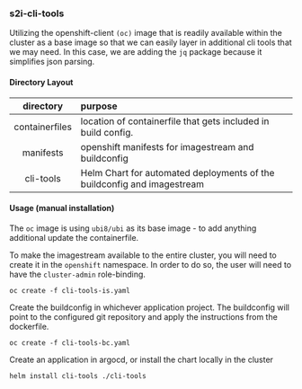 ### s2i-cli-tools

Utilizing the openshift-client `(oc)` image that is readily available within the cluster as a base image so that we can easily layer in additional cli tools that we may need. In this case, we are adding the `jq` package because it simplifies json parsing.

#### Directory Layout
| directory | purpose |
|:---------:|:--------|
|containerfiles| location of containerfile that gets included in build config.|
|manifests| openshift manifests for imagestream and buildconfig|
|cli-tools| Helm Chart for automated deployments of the buildconfig and imagestream|

#### Usage (manual installation)
The `oc` image is using `ubi8/ubi` as its base image - to add anything additional update 
the containerfile. 

To make the imagestream available to the entire cluster, you will need to create it in the `openshift` namespace. In order to do so, the user will need to have the `cluster-admin` role-binding.

`oc create -f cli-tools-is.yaml`

Create the buildconfig in whichever application project. The buildconfig will point to the configured git repository and apply the instructions from the dockerfile. 

`oc create -f cli-tools-bc.yaml`

Create an application in argocd, or install the chart locally in the cluster

`helm install cli-tools ./cli-tools`
